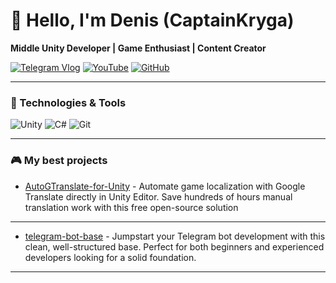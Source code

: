 # 🚀 Hello, I'm Denis (CaptainKryga) 

**Middle Unity Developer | Game Enthusiast | Content Creator**

[![Telegram Vlog](https://img.shields.io/badge/-VLOG-2CA5E0?style=flat-square&logo=telegram&logoColor=white)](https://t.me/captainkryga_vlog)
[![YouTube](https://img.shields.io/badge/-YouTube-FF0000?style=flat-square&logo=youtube&logoColor=white)](https://www.youtube.com/channel/UC2z8n9O2iOhsUyOvoddyaiw/)
[![GitHub](https://img.shields.io/badge/-GitHub-181717?style=flat-square&logo=github&logoColor=white)](https://github.com/CaptainKryga)

---

### 🔧 Technologies & Tools
![Unity](https://img.shields.io/badge/-Unity-000000?style=flat-square&logo=unity)
![C#](https://img.shields.io/badge/-C%23-239120?style=flat-square&logo=c-sharp&logoColor=white)
![Git](https://img.shields.io/badge/-Git-F05032?style=flat-square&logo=git&logoColor=white)

---

### 🎮 My best projects
- [AutoGTranslate-for-Unity](https://github.com/CaptainKryga/AutoGTranslate-for-Unity) - Automate game localization with Google Translate directly in Unity Editor. Save hundreds of hours manual translation work with this free open-source solution
----
- [telegram-bot-base](https://github.com/CaptainKryga/telegram-bot-base) - Jumpstart your Telegram bot development with this clean, well-structured base. Perfect for both beginners and experienced developers looking for a solid foundation.
---
